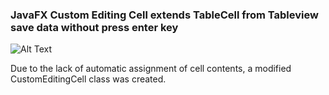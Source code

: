 ### JavaFX Custom Editing Cell extends TableCell from Tableview save data without press enter key
![Alt Text](https://github.com/yasnooban/CustomEditingCellTableView/blob/master/Gif.gif)

Due to the lack of automatic assignment of cell contents, a modified CustomEditingCell class was created.
